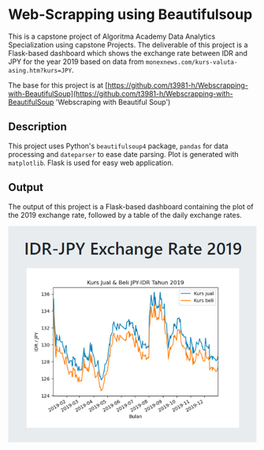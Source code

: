 # Web-Scrapping using Beautifulsoup

This is a capstone project of Algoritma Academy Data Analytics Specialization using capstone Projects. The deliverable of this project is a Flask-based dashboard which shows the exchange rate between IDR and JPY for the year 2019 based on data from `monexnews.com/kurs-valuta-asing.htm?kurs=JPY`.

The base for this project is at [https://github.com/t3981-h/Webscrapping-with-BeautifulSoup](https://github.com/t3981-h/Webscrapping-with-BeautifulSoup 'Webscraping with Beautiful Soup')

## Description

This project uses Python's `beautifulsoup4` package, `pandas` for data processing and `dateparser` to ease date parsing. Plot is generated with `matplotlib`. Flask is used for easy web application.

## Output

The output of this project is a Flask-based dashboard containing the plot of the 2019 exchange rate, followed by a table of the daily exchange rates.

![Dashboard](https://github.com/aerlaut/capstone-p4da-beautifulsoup/blob/master/front.png?raw=true)
